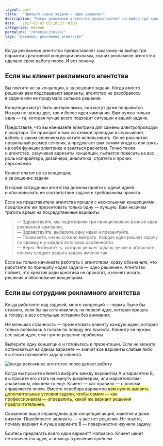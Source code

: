 ```yaml
---
layout: post
title:  "Принцип «одна задача — одно решение»"
description: "Когда рекламное агентство предоставляет на выбор три креативные концепции, оно не разобралось в задаче или не придумало сильное решение."
date:   2017-03-03 05:18:33 +0300
categories: мнение
permalink: "/mnenie/choice/"
tags: "реклама, рекламное_агентство"
---
```


<p>Когда рекламное агентство предоставляет заказчику на&nbsp;выбор три варианта креативной концепции рекламы, значит рекламное агентство сделало свою работу плохо. И&nbsp;вот почему. </p><!--more-->
<h2>Если вы&nbsp;клиент рекламного агентства</h2>
<p>Вы&nbsp;платите не&nbsp;за&nbsp;концепции, а&nbsp;за&nbsp;решение задачи. Когда вместо решения вам подсовывают варианты, агентство не&nbsp;разобралось в&nbsp;задаче или не&nbsp;придумало сильное решение. </p>
<p>Концепции могут быть интересными, они могут даже понравится. Но&nbsp;вам не&nbsp;нужны две, три и&nbsp;более идеи кампании. Вам нужно только одна&nbsp;— та, которая лучше всего подходит ситуации и&nbsp;вашей задаче. </p>
<p>Представьте, что вы&nbsp;нанимаете электрика для замены электропроводки в&nbsp;квартире. Он&nbsp;приходит к&nbsp;вам со&nbsp;схемой проводки и&nbsp;спрашивает, кабель с&nbsp;каким сечением вы&nbsp;хотите использовать. Он&nbsp;не&nbsp;рассчитал правильный размер сечения, а&nbsp;предлагает вам самим угадать или взять на&nbsp;себя функции электрика и&nbsp;заняться расчетом. Точно также и&nbsp;агентство, озвучивая варианты концепции, пытается повесить на&nbsp;вас роль копирайтера, дизайнера, аналитика, стратега и&nbsp;прочих персонажей.</p>
<div class="hip">Клиент платит не&nbsp;за&nbsp;концепции,<br/> а&nbsp;за&nbsp;решение задачи</div>
<p>В&nbsp;норме сотрудники агентства должны прийти с&nbsp;одной идеей и&nbsp;обосновывать ее&nbsp;соответствие задаче и&nbsp;требованиям проекта. </p>
<p>Если&nbsp;же представители агентства пришли с&nbsp;несколькими концепциями, предложите им&nbsp;презентовать только одну&nbsp;— лучшую. Вам незачем тратить время на&nbsp;посредственные варианты. </p>
<blockquote> 
	<p>—&nbsp;Здравствуйте, мы&nbsp;подготовили три принципиально разные идеи рекламной кампании. <br/>
	—&nbsp;Здравствуйте, выберите одну идею и&nbsp;презентуйте. <br/>
	—&nbsp;Понимаете, очень сложно выбрать. Каждая идея решает задачу по&nbsp;своему и&nbsp;у&nbsp;каждой есть свои особенности. <br/>
	—&nbsp;Верю. Выберите&nbsp;ту, которая решает задачу лучше и&nbsp;объясните, почему следует решать задачу именно так. </p>
 </blockquote>
<p>Если вы&nbsp;только начинаете работать с&nbsp;агентством, сразу обозначьте, что работаете по&nbsp;принципу «одна задача&nbsp;— одно решение». Агентство поймет, что креатив ради креатива не&nbsp;прокатит, и&nbsp;начнет искать решения и&nbsp;обоснование концепциям.</p>
<h2>Если вы&nbsp;сотрудник рекламного агентства </h2>
<p>Когда работаете над задачей, много концепций&nbsp;— норма. Было&nbsp;бы странно, если&nbsp;бы вы&nbsp;остановились на&nbsp;первой идее, которая пришла в&nbsp;голову, а&nbsp;все остальные оставили&nbsp;без внимания. </p>
<p>Не&nbsp;меньшая странность&nbsp;— презентовать клиенту каждую идею, которая только появилась в&nbsp;голове по&nbsp;поводу его проекта. Клиенту не&nbsp;нужны все ваши идеи, ему нужно решение проблемы. </p>
<p>Выберите одну концепцию и&nbsp;готовьтесь к&nbsp;презентации. Если не&nbsp;можете остановиться на&nbsp;одном варианте&nbsp;— значит все варианты слабые либо вы&nbsp;плохо понимаете задачу клиента. </p>
<img src="http://www.bartoshevich.by/images/choice.jpg" alt="когда рекламное агентство плохо делает работу">

<p>Когда вы&nbsp;просите клиента выбрать между вариантом&nbsp;А и&nbsp;вариантом&nbsp;Б, вы&nbsp;просите его стать на&nbsp;минуту дизайнером, или маркетологом-аналитиком, или кем-то еще. Клиент&nbsp;— как правило&nbsp;— с&nbsp;ролями справляется плохо. Вместо перебора вариантов <span style="background-color: #ffffa1;">вам нужно выявить дополнительные условия задачи, чтобы самим&nbsp;— как профессионалам&nbsp;— определить, какой&nbsp;же вариант решения предпочтительнее.</span></p>
<p>Сказанное выше справедливо для концепций акций, макетов и&nbsp;даже визиток. Перебираете варианты&nbsp;— у&nbsp;вас нет решения. Не&nbsp;знаете, почему вариант&nbsp;А лучше варианта В&nbsp;— поверхностно изучили задачу. </p>
<p>Боитесь предлагать всего один вариант? Напрасно. Клиент ценит не&nbsp;количество идей, а&nbsp;помощь в&nbsp;решении проблем. </p>
